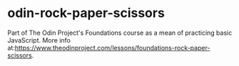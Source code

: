# odin-rock-paper-scissors
Part of The Odin Project's Foundations course as a mean of practicing basic JavaScript. More info at:https://www.theodinproject.com/lessons/foundations-rock-paper-scissors.
